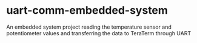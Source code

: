 # uart-comm-embedded-system
An embedded system project reading the temperature sensor and potentiometer values and transferring the data to TeraTerm through UART
